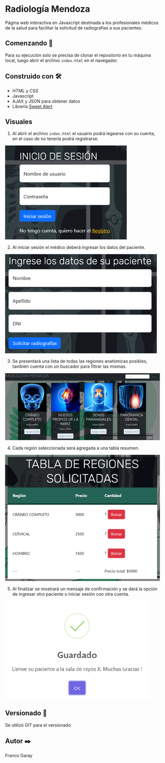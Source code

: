 # Radiología Mendoza

Página web interactiva en Javascript destinada a los profesionales médicos de la salud para facilitar la solicitud de radiografías a sus pacientes.

## Comenzando 🚀

Para su ejecución solo se precisa de clonar el repositorio en tu máquina local, luego abrir el archivo `index.html` en el navegador.

## Construido con 🛠️

 - HTML y CSS
 - Javascript
 - AJAX y JSON para obtener datos
 - Librería [Sweet Alert](https://sweetalert2.github.io/)

## Visuales

1. Al abrir el archivo `index.html` el usuario podrá legearse con su cuenta, en el caso de no tenerla podrá registrarse.

![Login](/img/login_radiologia.png)

2. Al iniciar sesión el médico deberá ingresar los datos del paciente.

![Datos del paciente](/img/datosPaciente_readme.png)

3. Se presentará una lista de todas las regiones anatómicas posibles, también cuenta con un buscador para filtrar las mismas.

![Regiones anatómicas](/img/regiones_readme.png)

4. Cada región seleccionada será agregada a una tabla resumen.

![Tabla resumen](/img/tablaResumen_readme.png)

5. Al finalizar se mostrará un mensaje de confirmación y se dará la opción de ingresar otro paciente o iniciar sesión con otra cuenta.

![Confirmación final](/img/finalizando_readme.png)


## Versionado 📌

Se utilizó GIT para el versionado

## Autor ✒️

Franco Garay


